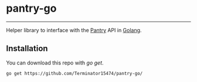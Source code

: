 # pantry-go
---
Helper library to interface with the [Pantry](https://github.com/imRohan/pantry) API in [Golang](gol.dev).

## Installation
You can download this repo with *go get*.
```sh
go get https://github.com/Terminator15474/pantry-go/
```
